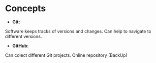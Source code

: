 # Concepts

- **Git:**

Software keeps tracks of versions and changes. Can help to navigate to different versions.


- **GitHub:**

Can colect different Git projects. Online repository (BackUp)